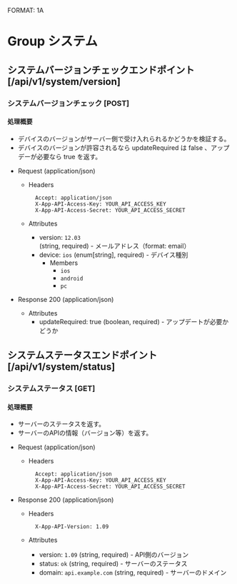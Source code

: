 FORMAT: 1A

# Group システム
## システムバージョンチェックエンドポイント [/api/v1/system/version]
### システムバージョンチェック [POST]
#### 処理概要

* デバイスのバージョンがサーバー側で受け入れられるかどうかを検証する。
* デバイスのバージョンが許容されるなら updateRequired は false 、アップデーが必要なら true を返す。

+ Request (application/json)

    + Headers

            Accept: application/json
            X-App-API-Access-Key: YOUR_API_ACCESS_KEY
            X-App-API-Access-Secret: YOUR_API_ACCESS_SECRET

    + Attributes

        + version: `12.03` (string, required) - メールアドレス（format: email）
        + device: `ios` (enum[string], required) - デバイス種別
            + Members
                + `ios`
                + `android`
                + `pc`

+ Response 200 (application/json)

    + Attributes
        + updateRequired: true (boolean, required) - アップデートが必要かどうか

## システムステータスエンドポイント [/api/v1/system/status]
### システムステータス [GET]
#### 処理概要

* サーバーのステータスを返す。
* サーバーのAPIの情報（バージョン等）を返す。

+ Request (application/json)

    + Headers

            Accept: application/json
            X-App-API-Access-Key: YOUR_API_ACCESS_KEY
            X-App-API-Access-Secret: YOUR_API_ACCESS_SECRET

+ Response 200 (application/json)

    + Headers

            X-App-API-Version: 1.09

    + Attributes

        + version: `1.09` (string, required) - API側のバージョン
        + status: `ok` (string, required) - サーバーのステータス
        + domain: `api.example.com` (string, required) - サーバーのドメイン
